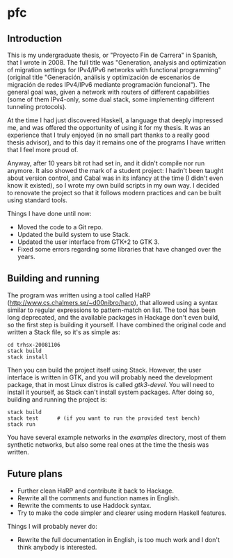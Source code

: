 # pfc

## Introduction

This is my undergraduate thesis, or "Proyecto Fin de Carrera" in Spanish, that I wrote in 2008. The full title was "Generation, analysis and optimization of migration settings for IPv4/IPv6 networks with functional programming" (original title "Generación, análisis y optimización de escenarios de migración de redes IPv4/IPv6 mediante programación funcional"). The general goal was, given a network with routers of different capabilities (some of them IPv4-only, some dual stack, some implementing different tunneling protocols).

At the time I had just discovered Haskell, a language that deeply impressed me, and was offered the opportunity of using it for my thesis. It was an experience that I truly enjoyed (in no small part thanks to a really good thesis advisor), and to this day it remains one of the programs I have written that I feel more proud of.

Anyway, after 10 years bit rot had set in, and it didn't compile nor run anymore. It also showed the mark of a student project: I hadn't been taught about version control, and Cabal was in its infancy at the time (I didn't even know it existed), so I wrote my own build scripts in my own way. I decided to renovate the project so that it follows modern practices and can be built using standard tools.

Things I have done until now:

* Moved the code to a Git repo.
* Updated the build system to use Stack.
* Updated the user interface from GTK+2 to GTK 3.
* Fixed some errors regarding some libraries that have changed over the years.

## Building and running

The program was written using a tool called HaRP (http://www.cs.chalmers.se/~d00nibro/harp), that allowed using a syntax similar to regular expressions to pattern-match on list. The tool has been long deprecated, and the available packages in Hackage don't even build, so the first step is building it yourself. I have combined the original code and written a Stack file, so it's as simple as:

    cd trhsx-20081106
    stack build
    stack install
    
Then you can build the project itself using Stack. However, the user interface is written in GTK, and you will probably need the development package, that in most Linux distros is called _gtk3-devel_. You will need to install it yourself, as Stack can't install system packages. After doing so, building and running the project is:

    stack build
    stack test      # (if you want to run the provided test bench)
    stack run
    
You have several example networks in the _examples_ directory, most of them synthetic networks, but also some real ones at the time the thesis was written.

## Future plans

* Further clean HaRP and contribute it back to Hackage.
* Rewrite all the comments and function names in English.
* Rewrite the comments to use Haddock syntax.
* Try to make the code simpler and clearer using modern Haskell features.

Things I will probably never do:

* Rewrite the full documentation in English, is too much work and I don't think anybody is interested.
